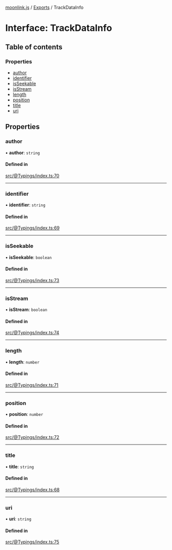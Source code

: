 [moonlink.js](../README.md) / [Exports](../modules.md) / TrackDataInfo

# Interface: TrackDataInfo

## Table of contents

### Properties

- [author](TrackDataInfo.md#author)
- [identifier](TrackDataInfo.md#identifier)
- [isSeekable](TrackDataInfo.md#isseekable)
- [isStream](TrackDataInfo.md#isstream)
- [length](TrackDataInfo.md#length)
- [position](TrackDataInfo.md#position)
- [title](TrackDataInfo.md#title)
- [uri](TrackDataInfo.md#uri)

## Properties

### author

• **author**: `string`

#### Defined in

[src/@Typings/index.ts:70](https://github.com/Ecliptia/moonlink.js/blob/694fece/src/@Typings/index.ts#L70)

___

### identifier

• **identifier**: `string`

#### Defined in

[src/@Typings/index.ts:69](https://github.com/Ecliptia/moonlink.js/blob/694fece/src/@Typings/index.ts#L69)

___

### isSeekable

• **isSeekable**: `boolean`

#### Defined in

[src/@Typings/index.ts:73](https://github.com/Ecliptia/moonlink.js/blob/694fece/src/@Typings/index.ts#L73)

___

### isStream

• **isStream**: `boolean`

#### Defined in

[src/@Typings/index.ts:74](https://github.com/Ecliptia/moonlink.js/blob/694fece/src/@Typings/index.ts#L74)

___

### length

• **length**: `number`

#### Defined in

[src/@Typings/index.ts:71](https://github.com/Ecliptia/moonlink.js/blob/694fece/src/@Typings/index.ts#L71)

___

### position

• **position**: `number`

#### Defined in

[src/@Typings/index.ts:72](https://github.com/Ecliptia/moonlink.js/blob/694fece/src/@Typings/index.ts#L72)

___

### title

• **title**: `string`

#### Defined in

[src/@Typings/index.ts:68](https://github.com/Ecliptia/moonlink.js/blob/694fece/src/@Typings/index.ts#L68)

___

### uri

• **uri**: `string`

#### Defined in

[src/@Typings/index.ts:75](https://github.com/Ecliptia/moonlink.js/blob/694fece/src/@Typings/index.ts#L75)

